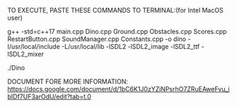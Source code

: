 TO EXECUTE, PASTE THESE COMMANDS TO TERMINAL:(for Intel MacOS user)

g++ -std=c++17 main.cpp Dino.cpp Ground.cpp Obstacles.cpp Scores.cpp RestartButton.cpp SoundManager.cpp Constants.cpp -o dino -I/usr/local/include -L/usr/local/lib -lSDL2 -lSDL2_image -lSDL2_ttf -lSDL2_mixer

./Dino

DOCUMENT FORE MORE INFORMATION: https://docs.google.com/document/d/1bC6K1J0zYZjNPsrhO7ZRuEAweFvu_ibIDf7UF3arOdU/edit?tab=t.0